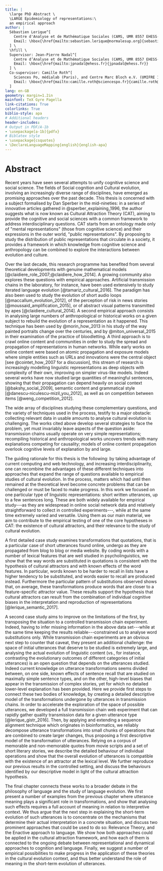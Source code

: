 ```yaml
---
title: |
  \large PhD Abstract \
  \LARGE Epidemiology of representations:\
  an empirical approach
author: |
  Sébastien Lerique^[
    Centre d'Analyse et de Mathématique Sociales (CAMS, UMR 8557 EHESS-CNRS, Paris).
    Email: \hbox{\href{mailto:sebastien.lerique@normalesup.org}{sebastien.lerique@normalesup.org}}.
  ] \
  \hfill \
  Supervisor: Jean-Pierre Nadal^[
    Centre d’Analyse et de Mathématique Sociales (CAMS, UMR 8557 EHESS-CNRS, Paris)}, and Laboratoire de Physique Statistique (LPS, UMR 8550 CNRS-ENS-UPMC-Univ. Paris Diderot, Paris).
    Email: \hbox{\href{mailto:jpnadal@ehess.fr}{jpnadal@ehess.fr}}
  ] \
  Co-supervisor: Camille Roth^[
    Sciences Po, médialab (Paris), and Centre Marc Bloch e.V. (UMIFRE 14 CNRS-MAEE, Berlin).
    Email: \hbox{\href{mailto:camille.roth@sciencespo.fr}{camille.roth@sciencespo.fr}}
  ]
lang: en-GB
geometry: margin=1.2in
mainfont: TeX Gyre Pagella
link-citations: True
colorlinks: True
biblio-style: apa
# Additional headers
header-includes:
# Output in PDF/A-1b
- \usepackage[a-1b]{pdfx}
# Biblatex style
- \usepackage{csquotes}
- \DeclareLanguageMapping{english}{english-apa}
---
```


# Abstract

Recent years have seen several attempts to unify cognitive science and social science.
The fields of Social cognition and Cultural evolution, involving an increasingly diverse range of disciplines, have emerged as promising approaches over the past decade.
This thesis is concerned with a subject formalised by Dan Sperber in the mid-nineties:
in a series of innovative articles gathered in @sperber_explaining_1996, the author suggests what is now known as Cultural Attraction Theory (CAT), aiming to provide the cognitive and social sciences with a common framework to address interdisciplinary questions.
CAT starts from an ontology made only of "mental representations" (those from cognitive science) and their expressions in the outer world, "public representations".
By proposing to study the distribution of public representations that circulate in a society, it provides a framework in which knowledge from cognitive science and anthropology can be combined to explore the interactions between evolution and culture. <!-- [as exemplified in @baumard_mutualistic_2013]. -->

<!-- Cultural Attraction Theory starts from an ontology made of "mental representations" (those from cognitive science) and their expressions in the outer world, "public representations". It proposes to study the distribution of public representations that circulate in a society, and combine knowledge from cognitive science and anthropology to explain their evolution. As Sperber argues, this naturalistic approach builds on cognitive principles, is amenable to and can benefit from anthropological works, and allows interdisciplinary questions to be rephrased in terms of epidemiology of representations. For instance: what types of representations are only weakly transformed as they are interpreted and produced anew by successive people? Those representations, spreading wider than the others, become cultural. Are they attractors for the interpretation-reproduction process of representations? If so, which cognitive modules are involved in the stability of such representations? -->

Over the last decade, this research programme has benefited from several theoretical developments with genuine mathematical models [@claidiere_role_2007;@claidiere_how_2014].
A growing community also explores these questions with empirical approaches.
Artificial transmission chains in the laboratory, for instance, have been used extensively to study iterated language evolution [@tamariz_cultural_2016].
The paradigm has also been used to study the evolution of short audio loops [@maccallum_evolution_2012], of the perception of risk in news stories [@moussaid_amplification_2015], or of abstract visual patterns transmitted by apes [@claidiere_cultural_2014].
A second empirical approach consists in analysing large numbers of anthropological or historical works on a given subject to rebuild the evolution of a representation as it happened.
This technique has been used by @morin_how_2013 in his study of the way painted portraits change over the centuries, and by @miton_universal_2015 in their examination of the practice of bloodletting.
A third approach is to crawl online content and communities in order to study the spread and propagation of representations in human networks.
While early works on online content were based on atomic propagation and exposure models where simple entities such as URLs and innovations were the central object [see @cointet_how_2007 for a discussion], this stream of research is increasingly modelling linguistic representations as deep objects with complexity of their own, improving on simpler virus-like models.
Indeed several works have now studied large quantities of meaningful sentences, showing that their propagation can depend heavily on social context [@bakshy_social_2009], semantic content and grammatical style [@danescu-niculescu-mizil_you_2012], as well as on competition between items [@weng_competition_2012].

The wide array of disciplines studying these complementary questions, and the variety of techniques used in the process, testify to a major obstacle:
collecting relevant data in usable amounts to analyse cultural evolution is challenging.
The works cited above develop several strategies to face the problem, yet must invariably leave aspects of the question aside:
transmission chains usually operate on very simple representations;
recompiling historical and anthropological works uncovers trends with many explanations competing for causality;
models of online content propagation overlook cognitive levels of explanation by and large.

The guiding rationale for this thesis is the following:
by taking advantage of current computing and web technology, and increasing interdisciplinarity, one can recombine the advantages of these different techniques into approaches that expand the range of questions available to empirical studies of cultural evolution.
In the process, matters which had until then remained at the theoretical level become concrete problems that can be challenged or must be faced to make progress.
In this work we focused on one particular type of linguistic representations:
short written utterances, up to a few sentences long.
These are both widely available for empirical study---as they are widespread in online social network data and relatively straightforward to collect in controlled experiments---, while at the same time extremely varied and versatile.
Using them as our main material, we aim to contribute to the empirical testing of one of the core hypotheses in CAT:
the existence of cultural attractors, and their relevance to the study of cultural evolution.

A first detailed case study examines transformations that quotations, that is a particular case of short utterances found online, undergo as they are propagated from blog to blog or media website.
By coding words with a number of lexical features that are well studied in psycholinguistics, we show that the way words are substituted in quotations is consistent with the hypothesis of cultural attractors and with known effects of the word features.
In particular, words known to be harder to recall in lists have a higher tendency to be substituted, and words easier to recall are produced instead.
Furthermore the particular pattern of substitutions observed shows that, on average, these transformations produce words that are closer to a feature-specific attractor value.
These results support the hypothesis that cultural attractors can result from the combination of individual cognitive biases in the interpretation and reproduction of representations [@lerique_semantic_2017].

A second case study aims to improve on the limitations of the first, by transposing the situation to a controlled transmission chain experiment.
Indeed, having to infer missing information in the above data set---while at the same time keeping the results reliable---constrained us to analyse word substitutions only.
While transmission chain experiments are an obvious next step to counter that caveat, they present an additional challenge:
the space of initial utterances that deserve to be studied is extremely large, and analysing the actual evolution of linguistic content (vs., for instance, contrasting the evolutionary outcomes of different categories of initial utterances) is an open question that depends on the utterances studied.
Indeed current knowledge on utterance transformations seems divided between, on one side, known effects of sentence recall that are studied on maximally simple sentence types, and on the other, high-level biases that appear in the transmission of complex stories, yet for which no detailed lower-level explanation has been provided.
Here we provide first steps to connect these two bodies of knowledge, by creating a detailed descriptive model of the transformations undergone by utterances in transmission chains.
In order to accelerate the exploration of the space of possible utterances, we developed a full transmission chain web experiment that can rapidly gather quality transmission data for a given utterance type [@lerique_gistr_2016].
Then, by applying and extending a sequence alignment technique which originates in bioinformatics, we reliably decompose utterance transformations into small chunks of operations that are combined to create larger changes, thus proposing a first descriptive model of the transformation of utterances.
Relying on a corpus of memorable and non-memorable quotes from movie scripts and a set of short literary stories, we describe the detailed behaviour of individual operations and show that the overall evolution of utterances is compatible with the existence of an attractor at the lexical level.
We further reproduce our previous results in the controlled setting, and discuss the behaviours identified by our descriptive model in light of the cultural attraction hypothesis.

The final chapter connects these works to a broader debate in the philosophy of language and the study of language evolution.
We first present a number of examples from the previous chapter where utterance meaning plays a significant role in transformations, and show that analysing such effects requires a full account of meaning in relation to interpretive context.
We thus argue that the next step in explaining the short-term evolution of such utterances is to concentrate on the mechanisms that determine their actual interpretation in a concrete situation, and discuss two prominent approaches that could be used to do so:
Relevance Theory, and the Enactive approach to language.
We show how both approaches could be applied in the cultural attraction framework, and how each of them is connected to the ongoing debate between representational and dynamical approaches to cognition and language.
Finally, we suggest a number of empirical possibilities to make progress in the application of these theories in the cultural evolution context, and thus better understand the role of meaning in the short-term evolution of utterances.
